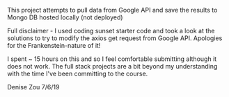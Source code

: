This project attempts to pull data from Google API and save the results to Mongo DB hosted locally (not deployed)

Full disclaimer - I used coding sunset starter code and took a look at the solutions to try to modify the axios get request from Google API. Apologies for the Frankenstein-nature of it! 

I spent ~ 15 hours on this and so I feel comfortable submitting although it does not work. The full stack projects are a bit beyond my understanding with the time I've been committing to the course.

Denise Zou 7/6/19